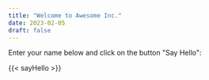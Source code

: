 ```yaml
---
title: "Welcome to Awesome Inc."
date: 2023-02-05
draft: false
---
```


Enter your name below and click on the button "Say Hello":

{{< sayHello >}}
